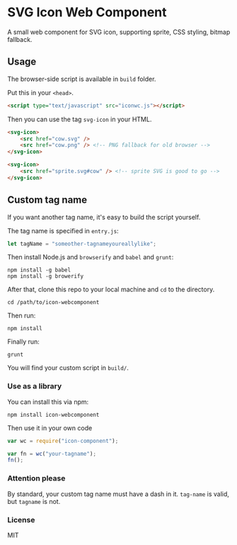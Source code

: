 # SVG Icon Web Component

A small web component for SVG icon, supporting sprite, CSS styling, bitmap fallback.

## Usage

The browser-side script is available in ``` build ``` folder.

Put this in your ```<head>```.

```html
<script type="text/javascript" src="iconwc.js"></script>
```

Then you can use the tag ```svg-icon``` in your HTML.

```html
<svg-icon>
    <src href="cow.svg" />
    <src href="cow.png" /> <!-- PNG fallback for old browser -->
</svg-icon>

<svg-icon>
    <src href="sprite.svg#cow" /> <!-- sprite SVG is good to go -->
</svg-icon>
```

## Custom tag name

If you want another tag name, it's easy to build the script yourself. 

The tag name is specified in ```entry.js```:

```javascript
let tagName = "someother-tagnameyoureallylike";
```

Then install Node.js and ```browserify``` and ```babel``` and ```grunt```:

```
npm install -g babel
npm install -g browerify
```

After that, clone this repo to your local machine and ```cd``` to the directory.

```
cd /path/to/icon-webcomponent
```

Then run:
```
npm install
```

Finally run: 

```
grunt
```

You will find your custom script in ```build/```.

### Use as a library

You can install this via npm:

``` 
npm install icon-webcomponent
```

Then use it in your own code

```javascript
var wc = require("icon-component");

var fn = wc("your-tagname");
fn();
```

### Attention please

By standard, your custom tag name must have a dash in it. ```tag-name``` is valid, but ```tagname``` is not.

### License
MIT
